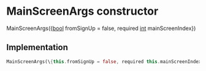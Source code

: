 


# MainScreenArgs constructor







MainScreenArgs(\{[bool](https://api.flutter.dev/flutter/dart-core/bool-class.html) fromSignUp = false, required [int](https://api.flutter.dev/flutter/dart-core/int-class.html) mainScreenIndex\})





## Implementation

```dart
MainScreenArgs(\{this.fromSignUp = false, required this.mainScreenIndex\});
```







